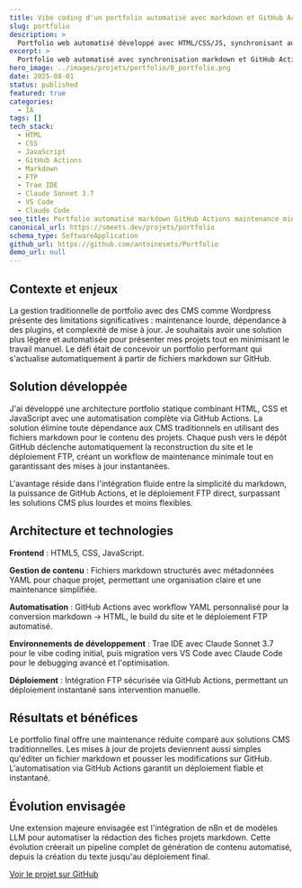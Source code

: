 ```yaml
---
title: Vibe coding d'un portfolio automatisé avec markdown et GitHub Actions
slug: portfolio
description: >
  Portfolio web automatisé développé avec HTML/CSS/JS, synchronisant automatiquement les projets via fichiers markdown et GitHub Actions pour un déploiement FTP sans CMS.
excerpt: >
  Portfolio web automatisé avec synchronisation markdown et GitHub Actions pour déploiement FTP sans CMS...
hero_image: ../images/projets/portfolio/0_portfolio.png
date: 2025-08-01
status: published
featured: true
categories:
  - IA
tags: []
tech_stack:
  - HTML
  - CSS
  - JavaScript
  - GitHub Actions
  - Markdown
  - FTP
  - Trae IDE
  - Claude Sonnet 3.7
  - VS Code
  - Claude Code
seo_title: Portfolio automatisé markdown GitHub Actions maintenance minimale
canonical_url: https://smeets.dev/projets/portfolio
schema_type: SoftwareApplication
github_url: https://github.com/antoinesmts/Portfolio
demo_url: null
---
```


## Contexte et enjeux

La gestion traditionnelle de portfolio avec des CMS comme Wordpress présente des limitations significatives : maintenance lourde, dépendance à des plugins, et complexité de mise à jour. Je souhaitais avoir une solution plus légère et automatisée pour présenter mes projets tout en minimisant le travail manuel. Le défi était de concevoir un portfolio performant qui s'actualise automatiquement à partir de fichiers markdown sur GitHub.

## Solution développée

J'ai développé une architecture portfolio statique combinant HTML, CSS et JavaScript avec une automatisation complète via GitHub Actions. La solution élimine toute dépendance aux CMS traditionnels en utilisant des fichiers markdown pour le contenu des projets. Chaque push vers le dépôt GitHub déclenche automatiquement la reconstruction du site et le déploiement FTP, créant un workflow de maintenance minimale tout en garantissant des mises à jour instantanées.

L'avantage réside dans l'intégration fluide entre la simplicité du markdown, la puissance de GitHub Actions, et le déploiement FTP direct, surpassant les solutions CMS plus lourdes et moins flexibles.

## Architecture et technologies

**Frontend** : HTML5, CSS, JavaScript.

**Gestion de contenu** : Fichiers markdown structurés avec métadonnées YAML pour chaque projet, permettant une organisation claire et une maintenance simplifiée.

**Automatisation** : GitHub Actions avec workflow YAML personnalisé pour la conversion markdown → HTML, le build du site et le déploiement FTP automatisé.

**Environnements de développement** : Trae IDE avec Claude Sonnet 3.7 pour le vibe coding initial, puis migration vers VS Code avec Claude Code pour le debugging avancé et l'optimisation.

**Déploiement** : Intégration FTP sécurisée via GitHub Actions, permettant un déploiement instantané sans intervention manuelle.

## Résultats et bénéfices

Le portfolio final offre une maintenance réduite comparé aux solutions CMS traditionnelles. Les mises à jour de projets deviennent aussi simples qu'éditer un fichier markdown et pousser les modifications sur GitHub. L'automatisation via GitHub Actions garantit un déploiement fiable et instantané.

## Évolution envisagée

Une extension majeure envisagée est l'intégration de n8n et de modèles LLM pour automatiser la rédaction des fiches projets markdown. Cette évolution créerait un pipeline complet de génération de contenu automatisé, depuis la création du texte jusqu'au déploiement final.

[Voir le projet sur GitHub](https://github.com/antoinesmts/Portfolio)

